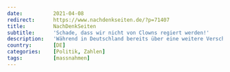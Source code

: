 ```yaml
---
date:          2021-04-08
redirect:      https://www.nachdenkseiten.de/?p=71407
title:         NachDenkSeiten
subtitle:      'Schade, dass wir nicht von Clowns regiert werden!'
description:   'Während in Deutschland bereits über eine weitere Verschärfung des Lockdowns debattiert wird, öffnen in Großbritannien nächste Woche landesweit wieder die Kneipen und Restaurants und für den Juni haben die Briten bereits das komplette Ende aller Corona-Maßnahmen angekündigt. 1:0 für das Land, das – will man unseren Leitartiklern Glauben schenken – von einem Clown regiert wird. Was waren unsere  ...'
country:       [DE]
categories:    [Politik, Zahlen]
tags:          [massnahmen]
---
```

